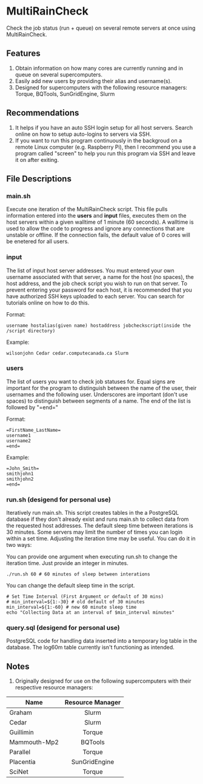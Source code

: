 # MultiRainCheck
Check the job status (run + queue) on several remote servers at once using MultiRainCheck.  

## Features
1. Obtain information on how many cores are currently running and in queue on several supercomputers.
2. Easily add new users by providing their alias and username(s).
3. Designed for supercomputers with the following resource managers: Torque, BQTools, SunGridEngine, Slurm

## Recommendations
1. It helps if you have an auto SSH login setup for all host servers. Search online on how to setup auto-logins to servers via SSH.
2. If you want to run this program continuously in the backgroud on a remote Linux computer (e.g. Raspberry Pi), then I recommend you use a program called "screen" to help you run this program via SSH and leave it on after exiting.

## File Descriptions

### main.sh
Execute one iteration of the MultiRainCheck script. This file pulls information entered into the __users__ and __input__ files, executes them on the host servers within a given walltime of 1 minute (60 seconds). A walltime is used to allow the code to progress and ignore any connections that are unstable or offline. If the connection fails, the default value of 0 cores will be enetered for all users.

### input
The list of input host server addresses. You must entered your own username associated with that server, a name for the host (no spaces), the host address, and the job check script you wish to run on that server. To prevent entering your password for each host, it is recommended that you have authorized SSH keys uploaded to each server. You can search for tutorials online on how to do this. 

Format: 

```username hostalias(given name) hostaddress jobcheckscript(inside the /script directory)```

Example: 

```wilsonjohn Cedar cedar.computecanada.ca Slurm```

### users
The list of users you want to check job statuses for. Equal signs are important for the program to distinguish between the name of the user, their usernames and the following user. Underscores are important (don't use spaces) to distinguish between segments of a name. The end of the list is followed by "=end="

Format: 
```
=FirstName_LastName=
username1
username2
=end=
```

Example:
```
=John_Smith=
smithjohn1
smithjohn2
=end=
```

### run.sh (desigend for personal use)
Iteratively run main.sh. This script creates tables in the a PostgreSQL database if they don't already exist and runs main.sh to collect data from the requested host addresses. The default sleep time between iterations is 30 minutes. Some servers may limit the number of times you can login within a set time. Adjusting the iteration time may be useful. You can do it in two ways:

You can provide one argument when executing run.sh to change the iteration time. Just provide an integer in minutes.

```
./run.sh 60 # 60 minutes of sleep between interations
```

You can change the default sleep time in the script.
```
# Set Time Interval (First Argument or default of 30 mins)
# min_interval=${1:-30} # old default of 30 minutes
min_interval=${1:-60} # new 60 minute sleep time
echo "Collecting Data at an interval of $min_interval minutes"
```

### query.sql (desigend for personal use)
PostgreSQL code for handling data inserted into a temporary log table in the database. The log60m table currently isn't functioning as intended. 


## Notes
1. Originally designed for use on the following supercomputers with their respective resource managers:

| Name         | Resource Manager |
| ------------ |:----------------:|
| Graham       | Slurm            |
| Cedar        | Slurm            |
| Guillimin    | Torque           |
| Mammouth-Mp2 | BQTools          |
| Parallel     | Torque           | 
| Placentia    | SunGridEngine    |
| SciNet       | Torque           |

